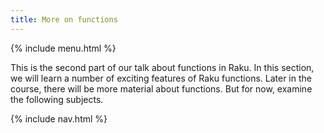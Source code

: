 ```yaml
---
title: More on functions
---
```


{% include menu.html %}

This is the second part of our talk about functions in Raku. In this section, we will learn a number of exciting features of Raku functions. Later in the course, there will be more material about functions. But for now, examine the following subjects. 

{% include nav.html %}
